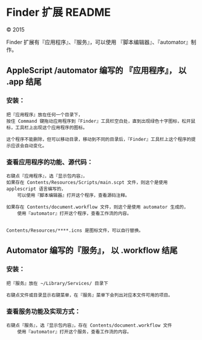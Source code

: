 
# Finder 扩展 README

 © 2015

Finder 扩展有『应用程序』、『服务』，可以使用 『脚本编辑器』、『automator』制作。



##  AppleScript /automator 编写的 『应用程序』， 以  .app 结尾

### 安装：

    把『应用程序』放在任何一个目录下，
    按住 Command 键拖动应用程序到『Finder』工具栏空白处，直到出现绿色十字图标，松开鼠标，工具栏上出现这个应用程序的图标。

    这个程序不能删除，但可以移动目录，移动到不同的目录后，『Finder』工具栏上这个程序的提示应该会自动变化。



### 查看应用程序的功能、源代码：

    右键点『应用程序』，选『显示包内容』，
    如果存在 Contents/Resources/Scripts/main.scpt 文件，则这个是使用 applescript 语言编写的，
        可以使用『脚本编辑器』打开这个程序，查看源码注释。

    如果存在 Contents/document.workflow 文件，则这个是使用 automator 生成的，
        使用『automator』打开这个程序，查看工作流的内容。


    Contents/Resources/****.icns 是图标文件，可以自行替换。



## Automator 编写的『服务』， 以 .workflow 结尾

### 安装：

    把『服务』放在 ~/Library/Services/ 目录下

    右键点文件或目录显示右键菜单，在『服务』菜单下会列出对应本文件可用的项目。



### 查看服务功能及实现方式：

    右键点『服务』，选『显示包内容』，存在 Contents/document.workflow 文件
        使用『automator』打开这个服务，查看工作流的内容。

